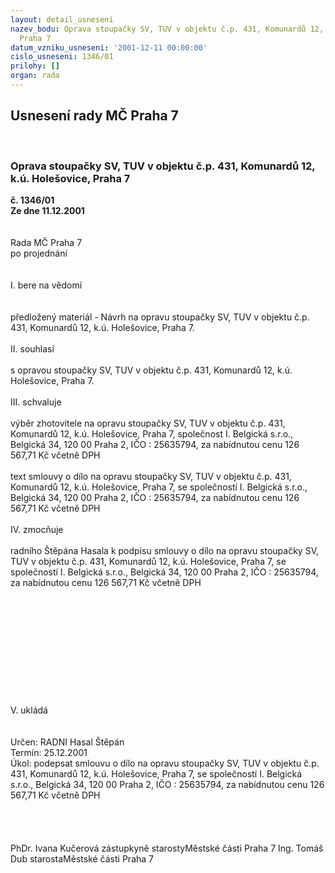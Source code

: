 ```yaml
---
layout: detail_usneseni
nazev_bodu: Oprava stoupačky SV, TUV v objektu č.p. 431, Komunardů 12, k.ú. Holešovice,
  Praha 7
datum_vzniku_usneseni: '2001-12-11 00:00:00'
cislo_usneseni: 1346/01
prilohy: []
organ: rada
---
```

<div id="ucUsn_pList" class="usn">
	<span><h2>Usnesení rady MČ Praha 7 </h2>
<br></span><div class="standBody">
<span><h3>Oprava stoupačky SV, TUV v objektu č.p. 431, Komunardů 12, k.ú. Holešovice, Praha 7</h3></span><div class="center">
		<strong>č. 1346/01</strong><br>
	</div>
<div class="center">
		<strong>Ze dne 11.12.2001</strong><br><br>
	</div>
<br>Rada MČ Praha 7<br>po projednání<br><br><br>I.	bere na vědomí<br><br> <br>předložený materiál - Návrh na opravu stoupačky SV, TUV v objektu č.p. 431, Komunardů 12, k.ú. Holešovice, Praha 7.<br><br>II.	souhlasí <br><br>s opravou stoupačky SV, TUV v objektu č.p. 431, Komunardů 12, k.ú. Holešovice, Praha 7.<br><br>III.	schvaluje <br><br>výběr zhotovitele na opravu stoupačky SV, TUV v objektu č.p. 431, Komunardů 12, k.ú. Holešovice, Praha 7, společnost I. Belgická s.r.o., Belgická 34, 120 00 Praha 2, IČO : 25635794, za nabídnutou cenu 126 567,71 Kč včetně DPH <br><br>text smlouvy o dílo na opravu stoupačky SV, TUV v objektu č.p. 431, Komunardů 12, k.ú. Holešovice, Praha 7, se společností  I. Belgická s.r.o., Belgická 34, 120 00 Praha 2, IČO : 25635794, za nabídnutou cenu 126 567,71 Kč včetně DPH <br><br>IV.	zmocňuje <br><br>radního Štěpána Hasala k podpisu smlouvy o dílo na opravu stoupačky SV, TUV v objektu č.p. 431, Komunardů 12, k.ú. Holešovice, Praha 7, se společností I. Belgická s.r.o., Belgická 34, 120 00 Praha 2, IČO : 25635794, za nabídnutou cenu 126 567,71 Kč včetně DPH <br><br><br><br><br><br><br><br><br><br><br><br>V.        ukládá <br><br> <br>Určen:	RADNI Hasal Štěpán<br>Termín: 25.12.2001<br>Úkol:	podepsat  smlouvu o dílo na opravu stoupačky SV, TUV v objektu č.p. 431, Komunardů 12, k.ú. Holešovice, Praha 7, se společností  I. Belgická s.r.o., Belgická 34, 120 00 Praha 2, IČO : 25635794, za nabídnutou cenu 126 567,71 Kč včetně DPH <br> <br><br> <br>	<br>PhDr. Ivana Kučerová zástupkyně starostyMěstské části Praha 7	Ing. Tomáš Dub starostaMěstské části Praha 7<br>	<br><br>
</div>
</div>